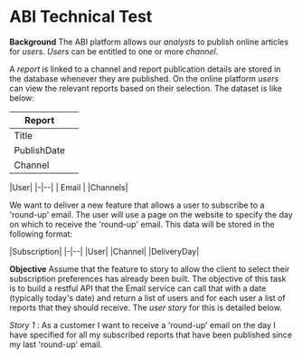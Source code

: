 # ABI Technical Test

**Background**
The ABI platform allows our _analysts_ to publish online articles for _users_. _Users_ can be entitled to one or more _channel_.

A _report_ is linked to a channel and report publication details are stored in the database whenever they are published. On the online platform _users_ can view the relevant reports based on their selection. The dataset is like below:

|Report||
|-|--|
| Title |
|PublishDate| 
|Channel|


|User|
|-|--|
| Email |
|Channels| 

We want to deliver a new feature that allows a user to subscribe to a 'round-up' email. The user will use a page on the website to specify the day on which to receive the 'round-up' email. This data will be stored in the following format:

|Subscription|
|-|--|
|User|
|Channel|
|DeliveryDay|

**Objective**
Assume that the feature to story to allow the client to select their subscription preferences has already been built. The objective of this task is to build a restful API that the Email service can call that with a date (typically today's date) and return a list of users and for each user a list of reports that they should receive. The _user story_ for this is detailed below.

*Story 1* : As a customer I want to receive a 'round-up' email on the day I have specified for all my subscribed reports that have been published since my last 'round-up' email.
